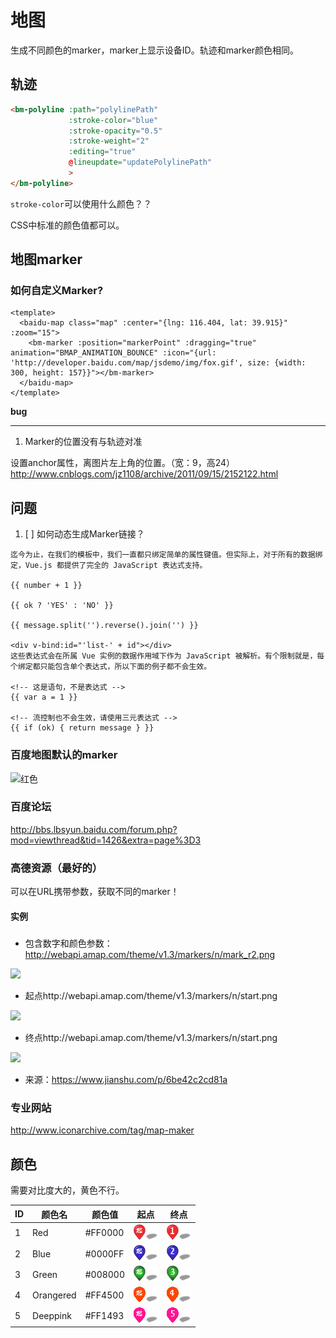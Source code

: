 # 地图

生成不同颜色的marker，marker上显示设备ID。轨迹和marker颜色相同。

## 轨迹

```HTML
<bm-polyline :path="polylinePath" 
             :stroke-color="blue" 
             :stroke-opacity="0.5" 
             :stroke-weight="2" 
             :editing="true" 
             @lineupdate="updatePolylinePath"
             >
</bm-polyline>
```
 `stroke-color`可以使用什么颜色？？
 
 CSS中标准的颜色值都可以。

## 地图marker

### 如何自定义Marker?

```
<template>
  <baidu-map class="map" :center="{lng: 116.404, lat: 39.915}" :zoom="15">
    <bm-marker :position="markerPoint" :dragging="true" animation="BMAP_ANIMATION_BOUNCE" :icon="{url: 'http://developer.baidu.com/map/jsdemo/img/fox.gif', size: {width: 300, height: 157}}"></bm-marker>
  </baidu-map>
</template>

```

**bug**
____

1. Marker的位置没有与轨迹对准

设置anchor属性，离图片左上角的位置。（宽：9，高24）
http://www.cnblogs.com/jz1108/archive/2011/09/15/2152122.html


**问题**
-----

1. [ ] 如何动态生成Marker链接？

```
迄今为止，在我们的模板中，我们一直都只绑定简单的属性键值。但实际上，对于所有的数据绑定，Vue.js 都提供了完全的 JavaScript 表达式支持。

{{ number + 1 }}

{{ ok ? 'YES' : 'NO' }}

{{ message.split('').reverse().join('') }}

<div v-bind:id="'list-' + id"></div>
这些表达式会在所属 Vue 实例的数据作用域下作为 JavaScript 被解析。有个限制就是，每个绑定都只能包含单个表达式，所以下面的例子都不会生效。

<!-- 这是语句，不是表达式 -->
{{ var a = 1 }}

<!-- 流控制也不会生效，请使用三元表达式 -->
{{ if (ok) { return message } }}
```

### 百度地图默认的marker

![红色](https://api.map.baidu.com/images/marker_red_sprite.png)



### 百度论坛

http://bbs.lbsyun.baidu.com/forum.php?mod=viewthread&tid=1426&extra=page%3D3

### 高德资源（最好的）

可以在URL携带参数，获取不同的marker！

#### 实例

##### 

- 包含数字和颜色参数：http://webapi.amap.com/theme/v1.3/markers/n/mark_r2.png

![](http://webapi.amap.com/theme/v1.3/markers/n/mark_r2.png)

- 起点http://webapi.amap.com/theme/v1.3/markers/n/start.png

![](http://webapi.amap.com/theme/v1.3/markers/n/start.png)

- 终点http://webapi.amap.com/theme/v1.3/markers/n/start.png

![](http://webapi.amap.com/theme/v1.3/markers/n/start.png)


- 来源：https://www.jianshu.com/p/6be42c2cd81a

### 专业网站

http://www.iconarchive.com/tag/map-maker

## 颜色

需要对比度大的，黄色不行。

| ID |颜色名|颜色值|起点|终点|
| --- |----|----|---|----|
| 1 | Red | #FF0000 |![start_red](./map_markers/start_red.png)|![end_red_1](./map_markers/end_red_1.png)|
| 2 | Blue | #0000FF |![start_blue](./map_markers/start_blue.png)|![end_blue_2](./map_markers/end_blue_2.png)|
| 3 | Green | #008000|![start_green](./map_markers/start_green.png)|![end_green_3](./map_markers/end_green_3.png)|
| 4 | Orangered | #FF4500 |![start_orangered](./map_markers/start_orangered.png)|![end_orangered_4](./map_markers/end_orangered_4.png)|
| 5 | Deeppink | #FF1493 |![start_deeppink](./map_markers/start_deeppink.png)|![end_deeppink_5](./map_markers/end_deeppink_5.png)|




